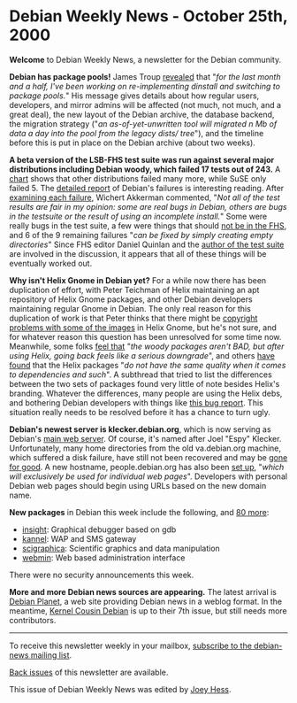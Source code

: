 
Debian Weekly News - October 25th, 2000
=======================================



**Welcome** to Debian Weekly News, a newsletter for the Debian community.




**Debian has package pools!** James Troup
[revealed](https://lists.debian.org/debian-devel-announce-0010/msg00007.html) that "*for the last month and a half, I've been working on
re-implementing dinstall and switching to package pools.*" His message
gives details about how regular users, developers, and mirror admins will be
affected (not much, not much, and a great deal), the new layout of the
Debian archive, the database backend, the migration strategy ("*an
as-of-yet-unwritten tool will migrated n Mb of data a day into the pool from
the legacy dists/ tree*"), and the timeline before this is put in place on
the Debian archive (about two weeks).




**A beta version of the LSB-FHS test suite was run against several major
distributions including Debian woody, which failed 17 tests out of 243.** A
[chart](http://www.linuxbase.org/test/results/) shows that other
distributions failed many more, while SuSE only failed 5. The
[detailed report](http://www.linuxbase.org/test/results/Detailed_Debian_Woody.html) of Debian's failures is interesting reading. After
[examining
each failure](https://lists.debian.org/debian-devel-0010/msg01440.html), Wichert Akkerman commented,
"*Not all of the test results are fair in my opinion: some are real
bugs in Debian, others are bugs in the testsuite or the result of
using an incomplete install.*" Some were really bugs in the test suite,
a few were things that should
[not be in
the FHS](https://lists.debian.org/debian-devel-0010/msg01731.html), and 6 of the 9 remaining failures "*can be fixed by simply
creating empty directories*" Since FHS editor Daniel Quinlan and the
[author of
the test suite](https://lists.debian.org/debian-devel-0010/msg01490.html) are involved in the discussion, it appears that all of
these things will be eventually worked out.




**Why isn't Helix Gnome in Debian yet?** For a while now there has been
duplication of effort, with Peter Teichman of Helix maintaining an apt
repository of Helix Gnome packages, and other Debian developers
maintaining regular Gnome in Debian. The only real reason for this
duplication of work is that Peter thinks that there might be
[copyright
problems with some of the images](https://lists.debian.org/debian-devel-0010/msg01462.html) in Helix Gnome, but he's not sure,
and for whatever reason this question has been unresolved for some time now.
Meanwhile, some folks
[feel that](https://lists.debian.org/debian-devel-0010/msg01432.html)
"*the woody packages aren't BAD, but
after using Helix, going back feels like a serious downgrade*", and
others [have
found](https://lists.debian.org/debian-devel-0010/msg01438.html) that the Helix packages "*do not have the same quality
when it comes to dependencies and such*". A subthread
that tried to list the differences between the two sets of packages found
very little of note besides Helix's branding. Whatever the differences,
many people are using the Helix debs, and bothering Debian developers with
things like [this bug report](https://bugs.debian.org/75244).
This situation really needs to be resolved before it has a chance to turn
ugly.




**Debian's newest server is klecker.debian.org**, which is now
serving as Debian's
[main web
server](https://lists.debian.org/debian-devel-0010/msg01678.html). Of course, it's named after Joel "Espy" Klecker. Unfortunately,
many home directories from the old va.debian.org machine, which
suffered a disk failure, have still not been recovered and may be
[gone for
good](https://lists.debian.org/debian-devel-0010/msg01701.html). A new hostname, people.debian.org has also been
[set up](https://lists.debian.org/debian-devel-0010/msg01706.html),
"*which will exclusively be used for individual web pages*". Developers
with personal Debian web pages should begin using URLs based on the new
domain name.




**New packages** in Debian this week include the following, and
[80 more](http://auric.debian.org/~tausq/newpkgs-20001024.html):



* [insight](https://packages.debian.org/unstable/devel/insight): Graphical
debugger based on gdb
* [kannel](https://packages.debian.org/unstable/net/kannel): WAP and SMS gateway
* [scigraphica](https://packages.debian.org/unstable/math/scigraphica):
Scientific graphics and data manipulation
* [webmin](https://packages.debian.org/unstable/admin/webmin): Web based
administration interface



There were no security announcements this week.




**More and more Debian news sources are appearing.** The latest
arrival is [Debian Planet](https://www.debian.org/News/weekly/oldurl?http://debianplanet.org/), a
web site providing Debian news in a weblog format. In the meantime,
[Kernel Cousin Debian](http://kt.linuxcare.com/debian/latest.epl)
is up to their 7th issue, but still needs more contributors.





---



 To receive this newsletter weekly in your mailbox, [subscribe to the debian-news mailing list](https://lists.debian.org/debian-news/).



[Back issues](https://www.debian.org/News/weekly/) of this newsletter are available.



This issue of Debian Weekly News was edited by [Joey Hess](mailto:dwn@debian.org).




